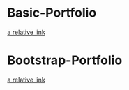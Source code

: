 # Basic-Portfolio
[a relative link](./basic-portfolio/index.html)

# Bootstrap-Portfolio
[a relative link](./bootstrap-portfolio/index.html)